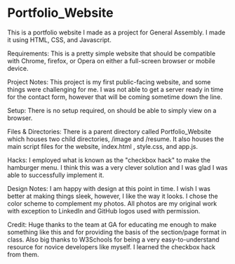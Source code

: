 # Portfolio_Website

This is a portfolio website I made as a project for General Assembly. I made it using HTML, CSS, and Javascript. 

Requirements:
This is a pretty simple website that should be compatible with Chrome, firefox, or Opera on either a full-screen browser or mobile device.

Project Notes:
This project is my first public-facing website, and some things were challenging for me. I was not able to get a server ready in time for the contact form, however that will be coming sometime down the line. 

Setup:
There is no setup required, on should be able to simply view on a browser.

Files & Directories:
There is a parent directory called Portfolio_Website which houses two child directories, /image and /resume. It also houses the main script files for the website, index.html , style.css, and app.js.

Hacks:
I employed what is known as the "checkbox hack" to make the hamburger menu. I think this was a very clever solution and I was glad I was able to successfully implement it. 

Design Notes:
I am happy with design at this point in time. I wish I was better at making things sleek, however, I like the way it looks. I chose the color scheme to complement my photos. All photos are my original work with exception to LinkedIn and GitHub logos used with permission.

Credit:
Huge thanks to the team at GA for educating me enough to make something like this and for providing the basis of the section/page format in class. Also big thanks to W3Schools for being a very easy-to-understand resource for novice developers like myself. I learned the checkbox hack from them. 
